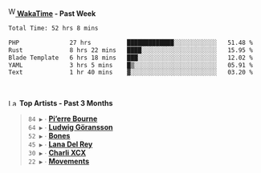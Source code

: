 <img src="https://github.com/dxnter/dxnter/assets/17434202/67b21fa4-d36d-46f9-9dec-f23d976b00ef" alt="WakaTime Logo" width="14" height="18"/><a href="https://wakatime.com/@dxnter" target="_blank"><strong> WakaTime</strong></a><strong> - Past Week</strong>

<!--START_SECTION:waka-->

```txt
Total Time: 52 hrs 8 mins

PHP              27 hrs          █████████████░░░░░░░░░░░░   51.48 %
Rust             8 hrs 22 mins   ████░░░░░░░░░░░░░░░░░░░░░   15.95 %
Blade Template   6 hrs 18 mins   ███░░░░░░░░░░░░░░░░░░░░░░   12.02 %
YAML             3 hrs 5 mins    █▒░░░░░░░░░░░░░░░░░░░░░░░   05.91 %
Text             1 hr 40 mins    ▓░░░░░░░░░░░░░░░░░░░░░░░░   03.20 %
```

<!--END_SECTION:waka-->

<br/>

<!--START_LASTFM_ARTISTS:{"period": "3month", "rows": 6}-->
<a href="https://last.fm" target="_blank"><img src="https://user-images.githubusercontent.com/17434202/215290617-e793598d-d7c9-428f-9975-156db1ba89cc.svg" alt="Last.fm Logo" width="18" height="13"/></a> **Top Artists - Past 3 Months**

> `84 ▶️` ∙ **[Pi’erre Bourne](https://www.last.fm/music/Pi%E2%80%99erre+Bourne)**<br/>
> `64 ▶️` ∙ **[Ludwig Göransson](https://www.last.fm/music/Ludwig+G%C3%B6ransson)**<br/>
> `52 ▶️` ∙ **[Bones](https://www.last.fm/music/Bones)**<br/>
> `45 ▶️` ∙ **[Lana Del Rey](https://www.last.fm/music/Lana+Del+Rey)**<br/>
> `30 ▶️` ∙ **[Charli XCX](https://www.last.fm/music/Charli+XCX)**<br/>
> `22 ▶️` ∙ **[Movements](https://www.last.fm/music/Movements)**<br/>
<!--END_LASTFM_ARTISTS-->

